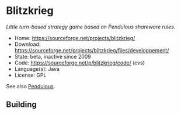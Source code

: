 # Blitzkrieg

_Little turn-based strategy game based on Pendulous shareware rules._

- Home: https://sourceforge.net/projects/blitzkrieg/
- Download: https://sourceforge.net/projects/blitzkrieg/files/developpement/
- State: beta, inactive since 2009
- Code: https://sourceforge.net/p/blitzkrieg/code/ (cvs)
- Language(s): Java
- License: GPL

See also [Pendulous](http://www.blackfalcongames.net/?p=225).

## Building

